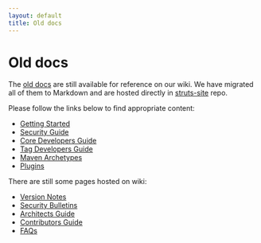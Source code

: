 ```yaml
---
layout: default
title: Old docs
---
```


# Old docs

The [old docs](https://cwiki.apache.org/confluence/display/WW/) are still available for reference on our wiki. We have migrated 
all of them to Markdown and are hosted directly in [struts-site](https://gitbox.apache.org/repos/asf?p=struts-site.git)
repo.

Please follow the links below to find appropriate content:
 
 - [Getting Started](../getting-started/)
 - [Security Guide](../security/)
 - [Core Developers Guide](../core-developers/)
 - [Tag Developers Guide](../tag-developers/)
 - [Maven Archetypes](../maven-archetypes/)
 - [Plugins](../plugins/)

There are still some pages hosted on wiki:

 - [Version Notes](https://cwiki.apache.org/confluence/display/WW/Migration+Guide)
 - [Security Bulletins](https://cwiki.apache.org/confluence/display/WW/Security+Bulletins)
 - [Architects Guide](https://cwiki.apache.org/confluence/display/WW/Architects+Guide)
 - [Contributors Guide](https://cwiki.apache.org/confluence/display/WW/Contributors+Guide)
 - [FAQs](https://cwiki.apache.org/confluence/display/WW/FAQs)
